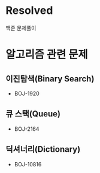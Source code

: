 # Resolved
백준 문제풀이

# 알고리즘 관련 문제

## 이진탐색(Binary Search)
- BOJ-1920

## 큐 스택(Queue)
- BOJ-2164

## 딕셔너리(Dictionary)
- BOJ-10816
